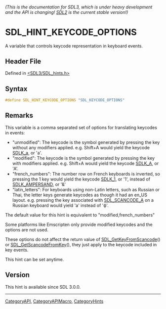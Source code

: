 ###### (This is the documentation for SDL3, which is under heavy development and the API is changing! [SDL2](https://wiki.libsdl.org/SDL2/) is the current stable version!)
# SDL_HINT_KEYCODE_OPTIONS

A variable that controls keycode representation in keyboard events.

## Header File

Defined in [<SDL3/SDL_hints.h>](https://github.com/libsdl-org/SDL/blob/main/include/SDL3/SDL_hints.h)

## Syntax

```c
#define SDL_HINT_KEYCODE_OPTIONS "SDL_KEYCODE_OPTIONS"
```

## Remarks

This variable is a comma separated set of options for translating keycodes
in events:

- "unmodified": The keycode is the symbol generated by pressing the key
  without any modifiers applied. e.g. Shift+A would yield the keycode
  [SDLK_a](SDLK_a), or 'a'.
- "modified": The keycode is the symbol generated by pressing the key with
  modifiers applied. e.g. Shift+A would yield the keycode [SDLK_A](SDLK_A),
  or 'A'.
- "french_numbers": The number row on French keyboards is inverted, so
  pressing the 1 key would yield the keycode [SDLK_1](SDLK_1), or '1',
  instead of [SDLK_AMPERSAND](SDLK_AMPERSAND), or '&'
- "latin_letters": For keyboards using non-Latin letters, such as Russian
  or Thai, the letter keys generate keycodes as though it had an en_US
  layout. e.g. pressing the key associated with
  [SDL_SCANCODE_A](SDL_SCANCODE_A) on a Russian keyboard would yield 'a'
  instead of 'ф'.

The default value for this hint is equivalent to "modified,french_numbers"

Some platforms like Emscripten only provide modified keycodes and the
options are not used.

These options do not affect the return value of
[SDL_GetKeyFromScancode](SDL_GetKeyFromScancode)() or
[SDL_GetScancodeFromKey](SDL_GetScancodeFromKey)(), they just apply to the
keycode included in key events.

This hint can be set anytime.

## Version

This hint is available since SDL 3.0.0.

----
[CategoryAPI](CategoryAPI), [CategoryAPIMacro](CategoryAPIMacro), [CategoryHints](CategoryHints)

